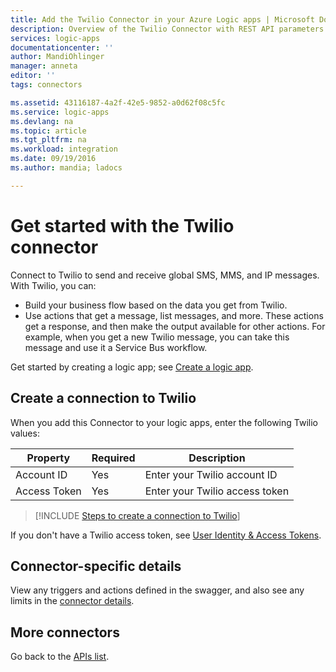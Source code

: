 ```yaml
---
title: Add the Twilio Connector in your Azure Logic apps | Microsoft Docs
description: Overview of the Twilio Connector with REST API parameters
services: logic-apps
documentationcenter: ''
author: MandiOhlinger
manager: anneta
editor: ''
tags: connectors

ms.assetid: 43116187-4a2f-42e5-9852-a0d62f08c5fc
ms.service: logic-apps
ms.devlang: na
ms.topic: article
ms.tgt_pltfrm: na
ms.workload: integration
ms.date: 09/19/2016
ms.author: mandia; ladocs

---
```

# Get started with the Twilio connector
Connect to Twilio to send and receive global SMS, MMS, and IP messages. With Twilio, you can:

* Build your business flow based on the data you get from Twilio. 
* Use actions that get a message, list messages, and more. These actions get a response, and then make the output available for other actions. For example, when  you get a new Twilio message, you can take this message and use it a Service Bus workflow. 

Get started by creating a logic app; see [Create a logic app](../logic-apps/logic-apps-create-a-logic-app.md).

## Create a connection to Twilio
When you add this Connector to your logic apps, enter the following Twilio values:

| Property | Required | Description |
| --- | --- | --- |
| Account ID |Yes |Enter your Twilio account ID |
| Access Token |Yes |Enter your Twilio access token |

> [!INCLUDE [Steps to create a connection to Twilio](../../includes/connectors-create-api-twilio.md)]
> 
> 

If you don't have a Twilio access token, see [User Identity & Access Tokens](https://www.twilio.com/docs/api/chat/guides/identity).

## Connector-specific details

View any triggers and actions defined in the swagger, and also see any limits in the [connector details](/connectors/twilio/).

## More connectors
Go back to the [APIs list](apis-list.md).